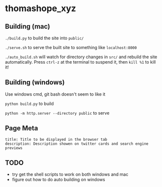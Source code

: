 # thomashope_xyz

## Building (mac)

`./build.py` to build the site into `public/`

`./serve.sh` to serve the built site to something like `localhost:8000`

`./auto_build.sh` will watch for directory changes in `src/` and rebuild the site automatically. Press `ctrl-z` at the terminal to suspend it, then `kill %1` to kill it!

## Building (windows)

Use windows cmd, git bash doesn't seem to like it

`python build.py` to build

`python -m http.server --directory public` to serve

## Page Meta

```
title: Title to be displayed in the browser tab
description: Description showen on twitter cards and search engine previews
```

## TODO
* try get the shell scripts to work on both windows and mac
* figure out how to do auto building on windows